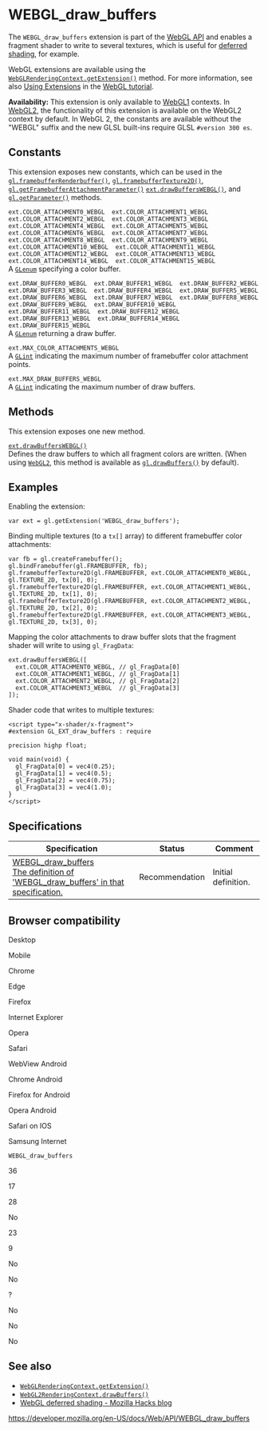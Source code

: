 WEBGL\_draw\_buffers
====================

The `WEBGL_draw_buffers` extension is part of the [WebGL API](webgl_api) and enables a fragment shader to write to several textures, which is useful for [deferred shading](https://hacks.mozilla.org/2014/01/webgl-deferred-shading/), for example.

WebGL extensions are available using the [`WebGLRenderingContext.getExtension()`](webglrenderingcontext/getextension) method. For more information, see also [Using Extensions](webgl_api/using_extensions) in the [WebGL tutorial](webgl_api/tutorial).

**Availability:** This extension is only available to [WebGL1](webglrenderingcontext) contexts. In [WebGL2](webgl2renderingcontext), the functionality of this extension is available on the WebGL2 context by default. In WebGL 2, the constants are available without the "WEBGL" suffix and the new GLSL built-ins require GLSL `#version 300 es`.

Constants
---------

This extension exposes new constants, which can be used in the [`gl.framebufferRenderbuffer()`](webglrenderingcontext/framebufferrenderbuffer), [`gl.framebufferTexture2D()`](webglrenderingcontext/framebuffertexture2d), [`gl.getFramebufferAttachmentParameter()`](webglrenderingcontext/getframebufferattachmentparameter) [`ext.drawBuffersWEBGL()`](webgl_draw_buffers/drawbufferswebgl), and [`gl.getParameter()`](webglrenderingcontext/getparameter) methods.

`ext.COLOR_ATTACHMENT0_WEBGL  ext.COLOR_ATTACHMENT1_WEBGL  ext.COLOR_ATTACHMENT2_WEBGL  ext.COLOR_ATTACHMENT3_WEBGL  ext.COLOR_ATTACHMENT4_WEBGL  ext.COLOR_ATTACHMENT5_WEBGL  ext.COLOR_ATTACHMENT6_WEBGL  ext.COLOR_ATTACHMENT7_WEBGL  ext.COLOR_ATTACHMENT8_WEBGL  ext.COLOR_ATTACHMENT9_WEBGL  ext.COLOR_ATTACHMENT10_WEBGL  ext.COLOR_ATTACHMENT11_WEBGL  ext.COLOR_ATTACHMENT12_WEBGL  ext.COLOR_ATTACHMENT13_WEBGL  ext.COLOR_ATTACHMENT14_WEBGL  ext.COLOR_ATTACHMENT15_WEBGL`  
A [`GLenum`](webgl_api/types) specifying a color buffer.

`ext.DRAW_BUFFER0_WEBGL  ext.DRAW_BUFFER1_WEBGL  ext.DRAW_BUFFER2_WEBGL  ext.DRAW_BUFFER3_WEBGL  ext.DRAW_BUFFER4_WEBGL  ext.DRAW_BUFFER5_WEBGL  ext.DRAW_BUFFER6_WEBGL  ext.DRAW_BUFFER7_WEBGL  ext.DRAW_BUFFER8_WEBGL  ext.DRAW_BUFFER9_WEBGL  ext.DRAW_BUFFER10_WEBGL  ext.DRAW_BUFFER11_WEBGL  ext.DRAW_BUFFER12_WEBGL  ext.DRAW_BUFFER13_WEBGL  ext.DRAW_BUFFER14_WEBGL  ext.DRAW_BUFFER15_WEBGL`  
A [`GLenum`](webgl_api/types) returning a draw buffer.

`ext.MAX_COLOR_ATTACHMENTS_WEBGL`  
A [`GLint`](webgl_api/types) indicating the maximum number of framebuffer color attachment points.

`ext.MAX_DRAW_BUFFERS_WEBGL`  
A [`GLint`](webgl_api/types) indicating the maximum number of draw buffers.

Methods
-------

This extension exposes one new method.

[`ext.drawBuffersWEBGL()`](webgl_draw_buffers/drawbufferswebgl)  
Defines the draw buffers to which all fragment colors are written. (When using [`WebGL2`](webgl2renderingcontext), this method is available as [`gl.drawBuffers()`](webgl2renderingcontext/drawbuffers) by default).

Examples
--------

Enabling the extension:

    var ext = gl.getExtension('WEBGL_draw_buffers');

Binding multiple textures (to a `tx[]` array) to different framebuffer color attachments:

    var fb = gl.createFramebuffer();
    gl.bindFramebuffer(gl.FRAMEBUFFER, fb);
    gl.framebufferTexture2D(gl.FRAMEBUFFER, ext.COLOR_ATTACHMENT0_WEBGL, gl.TEXTURE_2D, tx[0], 0);
    gl.framebufferTexture2D(gl.FRAMEBUFFER, ext.COLOR_ATTACHMENT1_WEBGL, gl.TEXTURE_2D, tx[1], 0);
    gl.framebufferTexture2D(gl.FRAMEBUFFER, ext.COLOR_ATTACHMENT2_WEBGL, gl.TEXTURE_2D, tx[2], 0);
    gl.framebufferTexture2D(gl.FRAMEBUFFER, ext.COLOR_ATTACHMENT3_WEBGL, gl.TEXTURE_2D, tx[3], 0);

Mapping the color attachments to draw buffer slots that the fragment shader will write to using `gl_FragData`:

    ext.drawBuffersWEBGL([
      ext.COLOR_ATTACHMENT0_WEBGL, // gl_FragData[0]
      ext.COLOR_ATTACHMENT1_WEBGL, // gl_FragData[1]
      ext.COLOR_ATTACHMENT2_WEBGL, // gl_FragData[2]
      ext.COLOR_ATTACHMENT3_WEBGL  // gl_FragData[3]
    ]);

Shader code that writes to multiple textures:

    <script type="x-shader/x-fragment">
    #extension GL_EXT_draw_buffers : require

    precision highp float;

    void main(void) {
      gl_FragData[0] = vec4(0.25);
      gl_FragData[1] = vec4(0.5);
      gl_FragData[2] = vec4(0.75);
      gl_FragData[3] = vec4(1.0);
    }
    </script>

Specifications
--------------

<table><thead><tr class="header"><th>Specification</th><th>Status</th><th>Comment</th></tr></thead><tbody><tr class="odd"><td><a href="https://www.khronos.org/registry/webgl/extensions/WEBGL_draw_buffers/">WEBGL_draw_buffers<br />
<span class="small">The definition of 'WEBGL_draw_buffers' in that specification.</span></a></td><td><span class="spec-rec">Recommendation</span></td><td>Initial definition.</td></tr></tbody></table>

Browser compatibility
---------------------

Desktop

Mobile

Chrome

Edge

Firefox

Internet Explorer

Opera

Safari

WebView Android

Chrome Android

Firefox for Android

Opera Android

Safari on IOS

Samsung Internet

`WEBGL_draw_buffers`

36

17

28

No

23

9

No

No

?

No

No

No

See also
--------

-   [`WebGLRenderingContext.getExtension()`](webglrenderingcontext/getextension)
-   [`WebGL2RenderingContext.drawBuffers()`](webgl2renderingcontext/drawbuffers)
-   [WebGL deferred shading - Mozilla Hacks blog](https://hacks.mozilla.org/2014/01/webgl-deferred-shading/)

<a href="https://developer.mozilla.org/en-US/docs/Web/API/WEBGL_draw_buffers" class="_attribution-link">https://developer.mozilla.org/en-US/docs/Web/API/WEBGL_draw_buffers</a>
